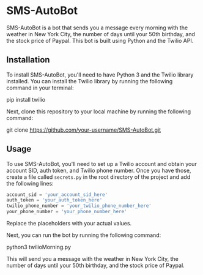 # SMS-AutoBot

SMS-AutoBot is a bot that sends you a message every morning with the weather in New York City, the number of days until your 50th birthday, and the stock price of Paypal. This bot is built using Python and the Twilio API.

## Installation

To install SMS-AutoBot, you'll need to have Python 3 and the Twilio library installed. You can install the Twilio library by running the following command in your terminal:

pip install twilio

Next, clone this repository to your local machine by running the following command:

git clone https://github.com/your-username/SMS-AutoBot.git

## Usage

To use SMS-AutoBot, you'll need to set up a Twilio account and obtain your account SID, auth token, and Twilio phone number. Once you have those, create a file called `secrets.py` in the root directory of the project and add the following lines:

```python
account_sid = 'your_account_sid_here'
auth_token = 'your_auth_token_here'
twilio_phone_number = 'your_twilio_phone_number_here'
your_phone_number = 'your_phone_number_here'
```
Replace the placeholders with your actual values.

Next, you can run the bot by running the following command:

python3 twilioMorning.py

This will send you a message with the weather in New York City, the number of days until your 50th birthday, and the stock price of Paypal.

